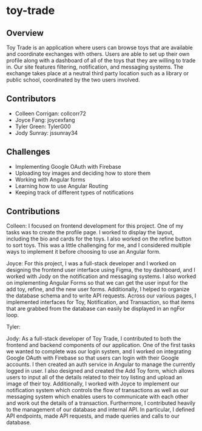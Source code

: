 # toy-trade

## Overview

Toy Trade is an application where users can browse toys that are available and coordinate exchanges with others. Users are able to set up their own profile along with a dashboard of all of the toys that they are willing to trade in. Our site features filtering, notification, and messaging systems. The exchange takes place at a neutral third party location such as a library or public school, coordinated by the two users involved.

## Contributors

* Colleen Corrigan: collcorr72
* Joyce Fang: joycexfang
* Tyler Green: TylerG00
* Jody Sunray: jssunray34

## Challenges

* Implementing Google OAuth with Firebase
* Uploading toy images and deciding how to store them
* Working with Angular forms
* Learning how to use Angular Routing
* Keeping track of different types of notifications

## Contributions

Colleen: I focused on frontend development for this project. One of my tasks was to create the profile page. I worked to display the layout, including the bio and cards for the toys. I also worked on the refine button to sort toys. This was a little challenging for me, and I considered multiple ways to implement it before choosing to use an Angular form.

Joyce: For this project, I was a full-stack developer and I worked on designing the frontend user interface using Figma, the toy dashboard, and I worked with Jody on the notification and messaging systems. I also worked on implementing Angular Forms so that we can get the user input for the add toy, refine, and the new user forms. Additionally, I helped to organize the database schema and to write API requests. Across our various pages, I implemented interfaces for Toy, Notification, and Transaction, so that items that are grabbed from the database can easily be displayed in an ngFor loop.

Tyler: 

Jody: As a full-stack developer of Toy Trade, I contributed to both the frontend and backend components of our application. One of the first tasks we wanted to complete was our login system, and I worked on integrating Google OAuth with Firebase so that users can login with their Google accounts. I then created an auth service in Angular to manage the currently logged in user. I also designed and created the Add Toy form, which allows users to input all of the details related to their toy listing and upload an image of their toy. Additionally, I worked with Joyce to implement our notification system which controls the flow of transactions as well as our messaging system which enables users to communicate with each other and work out the details of a transaction. Furthermore, I contributed heavily to the management of our database and internal API. In particular, I defined API endpoints, made API requests, and made queries and calls to our database.
